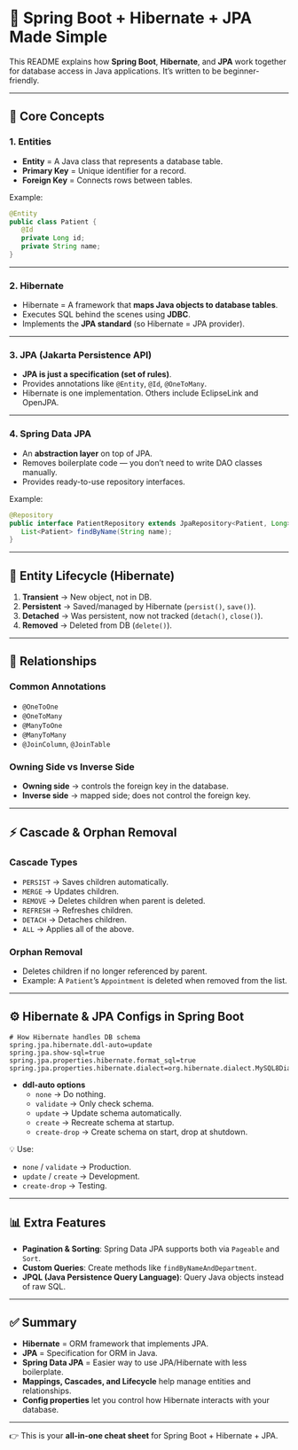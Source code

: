 # 📘 Spring Boot + Hibernate + JPA Made Simple

This README explains how **Spring Boot**, **Hibernate**, and **JPA** work together for database access in Java applications. It’s written to be beginner-friendly.

---

## 🚀 Core Concepts

### 1. Entities
- **Entity** = A Java class that represents a database table.  
- **Primary Key** = Unique identifier for a record.  
- **Foreign Key** = Connects rows between tables.  

Example:
```java
@Entity
public class Patient {
   @Id
   private Long id;
   private String name;
}
```

---

### 2. Hibernate
- Hibernate = A framework that **maps Java objects to database tables**.  
- Executes SQL behind the scenes using **JDBC**.  
- Implements the **JPA standard** (so Hibernate = JPA provider).  

---

### 3. JPA (Jakarta Persistence API)
- **JPA is just a specification (set of rules)**.  
- Provides annotations like `@Entity`, `@Id`, `@OneToMany`.  
- Hibernate is one implementation. Others include EclipseLink and OpenJPA.  

---

### 4. Spring Data JPA
- An **abstraction layer** on top of JPA.  
- Removes boilerplate code — you don’t need to write DAO classes manually.  
- Provides ready-to-use repository interfaces.

Example:
```java
@Repository
public interface PatientRepository extends JpaRepository<Patient, Long> {
   List<Patient> findByName(String name);
}
```

---

## 🔄 Entity Lifecycle (Hibernate)

1. **Transient** → New object, not in DB.  
2. **Persistent** → Saved/managed by Hibernate (`persist()`, `save()`).  
3. **Detached** → Was persistent, now not tracked (`detach()`, `close()`).  
4. **Removed** → Deleted from DB (`delete()`).  

---

## 🤝 Relationships

### Common Annotations
- `@OneToOne`
- `@OneToMany`
- `@ManyToOne`
- `@ManyToMany`
- `@JoinColumn`, `@JoinTable`

### Owning Side vs Inverse Side
- **Owning side** → controls the foreign key in the database.  
- **Inverse side** → mapped side; does not control the foreign key.  

---

## ⚡ Cascade & Orphan Removal

### Cascade Types
- `PERSIST` → Saves children automatically.  
- `MERGE` → Updates children.  
- `REMOVE` → Deletes children when parent is deleted.  
- `REFRESH` → Refreshes children.  
- `DETACH` → Detaches children.  
- `ALL` → Applies all of the above.  

### Orphan Removal
- Deletes children if no longer referenced by parent.  
- Example: A `Patient`’s `Appointment` is deleted when removed from the list.  

---

## ⚙️ Hibernate & JPA Configs in Spring Boot

```properties
# How Hibernate handles DB schema
spring.jpa.hibernate.ddl-auto=update
spring.jpa.show-sql=true
spring.jpa.properties.hibernate.format_sql=true
spring.jpa.properties.hibernate.dialect=org.hibernate.dialect.MySQL8Dialect
```

- **ddl-auto options**  
  - `none` → Do nothing.  
  - `validate` → Only check schema.  
  - `update` → Update schema automatically.  
  - `create` → Recreate schema at startup.  
  - `create-drop` → Create schema on start, drop at shutdown.  

💡 Use:
- `none` / `validate` → Production.  
- `update` / `create` → Development.  
- `create-drop` → Testing.  

---

## 📊 Extra Features

- **Pagination & Sorting**: Spring Data JPA supports both via `Pageable` and `Sort`.  
- **Custom Queries**: Create methods like `findByNameAndDepartment`.  
- **JPQL (Java Persistence Query Language)**: Query Java objects instead of raw SQL.  

---

## ✅ Summary
- **Hibernate** = ORM framework that implements JPA.  
- **JPA** = Specification for ORM in Java.  
- **Spring Data JPA** = Easier way to use JPA/Hibernate with less boilerplate.  
- **Mappings, Cascades, and Lifecycle** help manage entities and relationships.  
- **Config properties** let you control how Hibernate interacts with your database.  

---

👉 This is your **all-in-one cheat sheet** for Spring Boot + Hibernate + JPA.
